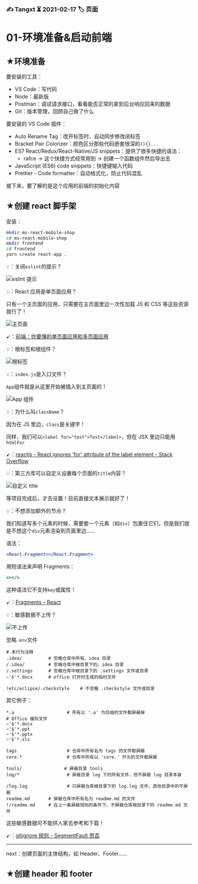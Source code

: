 ### ✍️ Tangxt ⏳ 2021-02-17 🏷️ 页面

# 01-环境准备&启动前端

## ★环境准备

要安装的工具：

- VS Code：写代码
- Node：最新版
- Postman：调试请求接口，看看能否正常的拿到后台响应回来的数据
- Git：版本管理，回顾自己做了什么

要安装的 VS Code 插件：

- Auto Rename Tag：改开标签时，自动同步修改闭标签
- Bracket Pair Colorizer：颜色区分那些代码嵌套很深的`(){}...`
- ES7 React/Redux/React-Native/JS snippets：提供了很多快捷的语法：
  - rafce -> 这个快捷方式经常用到 -> 创建一个函数组件然后导出去
- JavaScript (ES6) code snippets：快捷键输入代码
- Prettier - Code formatter：自动格式化，防止代码混乱

接下来，要了解的是这个应用的前端的初始化内容

## ★创建 react 脚手架

安装：

``` bash
mkdir ms-react-mobile-shop
cd ms-react-mobile-shop
mkdir frontend
cd frontend
yarn create react-app .
```

💡：关闭`eslint`的提示？

![eslint 提示](assets/img/2021-02-17-23-02-55.png)

💡：React 应用是单页面应用？

只有一个主页面的应用，只需要在主页面里边一次性加载 JS 和 CSS 等这些资源就行了！

![主页面](assets/img/2021-02-17-23-15-13.png)

➹：[前端：你要懂的单页面应用和多页面应用](https://juejin.cn/post/6844903512107663368)

💡：根标签和根组件？

![根标签](assets/img/2021-02-17-23-21-48.png)

💡：`index.js`是入口文件？

`App`组件就是从这里开始被插入到主页面的！

![App 组件](assets/img/2021-02-17-23-30-11.png)

💡：为什么叫`className`？

因为在 JS 里边，`class`是关键字！

同样，我们可以`<label for="test">Test</label>`，但在 JSX 里边只能用`htmlFor`

➹：[reactjs - React ignores 'for' attribute of the label element - Stack Overflow](https://stackoverflow.com/questions/22752116/react-ignores-for-attribute-of-the-label-element)

💡：第三方库可以自定义设置每个页面的`title`内容？

![自定义 title](assets/img/2021-02-17-23-36-39.png)

等项目完成后，才去设置！目前直接文本展示就好了！

💡：不想添加额外的节点？

我们知道写多个元素的时候，需要套一个元素（如`div`）包裹住它们，但是我们就是不想这个`div`元素渲染到页面里边……

语法：

``` jsx
<React.Fragment></React.Fragment>
```

用短语法来声明 Fragments：

``` jsx
<></>
```

这种语法它不支持`key`或属性！

➹：[Fragments – React](https://zh-hans.reactjs.org/docs/fragments.html)

💡：敏感数据不上传？

![不上传](assets/img/2021-02-18-00-03-52.png)

忽略`.env`文件

```
# 本行为注释
.idea/          # 忽略仓库中所有。idea 目录
/.idea/         # 忽略仓库中根目录下的。idea 目录
/.settings      # 忽略仓库中根目录下的 .settings 文件或目录
~'$'*.docx      # office 打开时生成的临时文件

!etc/eclipse/.checkstyle    # 不忽略 .checkstyle 文件或目录
```

其它例子：

```
*.a                    # 所有以 '.a' 为后缀的文件都屏蔽掉
# Office 缓存文件
~'$'*.docx
~'$'*.ppt
~'$'*.pptx 
~'$'*.xls

tags                   # 仓库中所有名为 tags 的文件都屏蔽
core.*                 # 仓库中所有以 'core.' 开头的文件都屏蔽

tools/                # 屏蔽目录 tools
log/*                  # 屏蔽目录 log 下的所有文件，但不屏蔽 log 目录本身

/log.log               # 只屏蔽仓库根目录下的 log.log 文件，其他目录中的不屏蔽
readme.md       # 屏蔽仓库中所有名为 readme.md 的文件
!/readme.md     # 在上一条屏蔽规则的条件下，不屏蔽仓库根目录下的 readme.md 文件
```

这些敏感数据可不能供人家去参考和下载！

➹：[gitignore 规则 - SegmentFault 思否](https://segmentfault.com/a/1190000017138049)

---

next：创建页面的主体结构，如 Header、Footer……

## ★创建 header 和 footer


